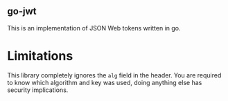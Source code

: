 ## go-jwt

This is an implementation of JSON Web tokens written in go.

# Limitations

This library completely ignores the `alg` field in the header. You are required
to know which algorithm and key was used, doing anything else has security
implications.

